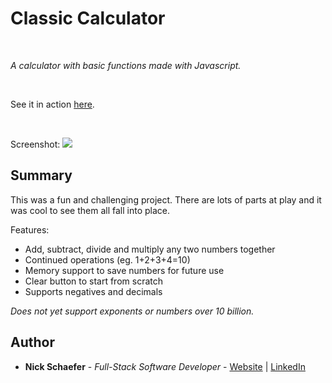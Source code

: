 # Classic Calculator

<br>

_A calculator with basic functions made with Javascript._

<br>

See it in action [here](https://naturalnick.github.io/calculator-js/).

<br>

Screenshot:
<image src="images/screenshot.png">

## Summary

This was a fun and challenging project. There are lots of parts at play and it was cool to see them all fall into place.

Features:

- Add, subtract, divide and multiply any two numbers together
- Continued operations (eg. 1+2+3+4=10)
- Memory support to save numbers for future use
- Clear button to start from scratch
- Supports negatives and decimals

_Does not yet support exponents or numbers over 10 billion._

## Author

- **Nick Schaefer** - _Full-Stack Software Developer_ - [Website](https://nschaefer.com/) | [LinkedIn](https://www.linkedin.com/in/nick-n-schaefer)
